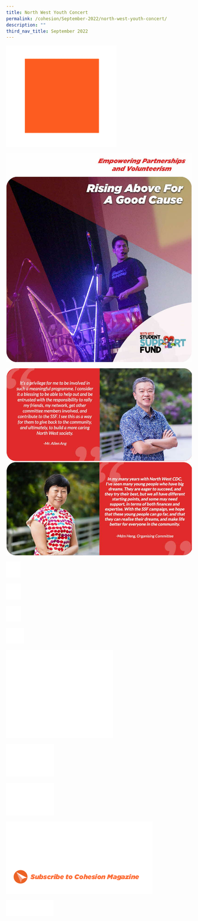 ```yaml
---
title: North West Youth Concert
permalink: /cohesion/September-2022/north-west-youth-concert/
description: ""
third_nav_title: September 2022
---
```

![](/images/Cohesion/Sept%202022/cohesion_logo.gif)

![](/images/Cohesion/Sept%202022/concert_03.jpg)

![](/images/Cohesion/Sept%202022/concert_07.jpg)
![](/images/Cohesion/Sept%202022/concert_10.jpg)

![](/images/Cohesion/Sept%202022/fb.png)

![](/images/Cohesion/Sept%202022/ig.png)

![](/images/Cohesion/Sept%202022/tg.png)

![](/images/Cohesion/Sept%202022/yt.png)

![](/images/Cohesion/Sept%202022/megaphone.png)

![](/images/Cohesion/Sept%202022/quote_1.png)

![](/images/Cohesion/Sept%202022/quote_2.png)

![](/images/Cohesion/Sept%202022/subscribe-cta.png)

![](/images/Cohesion/Sept%202022/follow-us.png)
